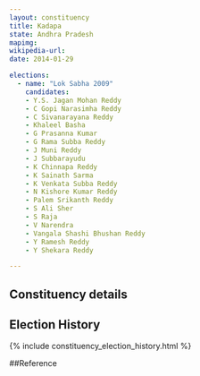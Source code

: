 ```yaml
---
layout: constituency
title: Kadapa
state: Andhra Pradesh
mapimg: 
wikipedia-url: 
date: 2014-01-29

elections: 
  - name: "Lok Sabha 2009"
    candidates: 
    - Y.S. Jagan Mohan Reddy 
    - C Gopi Narasimha Reddy 
    - C Sivanarayana Reddy 
    - Khaleel Basha 
    - G Prasanna Kumar 
    - G Rama Subba Reddy 
    - J Muni Reddy 
    - J Subbarayudu 
    - K Chinnapa Reddy 
    - K Sainath Sarma 
    - K Venkata Subba Reddy 
    - N Kishore Kumar Reddy 
    - Palem Srikanth Reddy 
    - S Ali Sher 
    - S Raja 
    - V Narendra 
    - Vangala Shashi Bhushan Reddy 
    - Y Ramesh Reddy 
    - Y Shekara Reddy 

---
```

## Constituency details


## Election History
{% include constituency_election_history.html %}

##Reference
